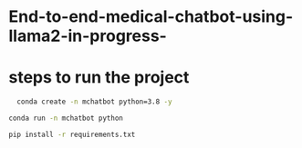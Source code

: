 # End-to-end-medical-chatbot-using-llama2-in-progress-
# steps to run the project
``` bash 
  conda create -n mchatbot python=3.8 -y
  ```
  
``` bash
conda run -n mchatbot python
```
``` bash
pip install -r requirements.txt
```


